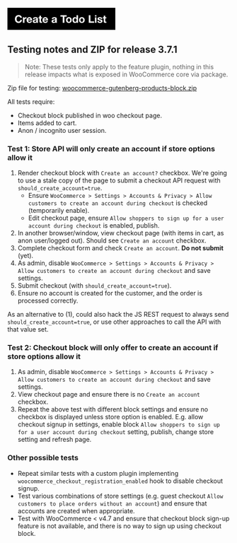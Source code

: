 [![Create Todo list](https://raw.githubusercontent.com/senadir/todo-my-markdown/master/public/github-button.svg?sanitize=true)](https://git-todo.netlify.app/create)

## Testing notes and ZIP for release 3.7.1

> Note: These tests only apply to the feature plugin, nothing in this release impacts what is exposed in WooCommerce core via package.

Zip file for testing: [woocommerce-gutenberg-products-block.zip](https://github.com/woocommerce/woocommerce-gutenberg-products-block/files/5493854/woocommerce-gutenberg-products-block.zip)

All tests require:

- Checkout block published in woo checkout page.
- Items added to cart.
- Anon / incognito user session.

### Test 1: Store API will only create an account if store options allow it
1. Render checkout block with `Create an account?` checkbox. We're going to use a stale copy of the page to submit a checkout API request with `should_create_account=true`.
   - Ensure `WooCommerce > Settings > Accounts & Privacy > Allow customers to create an account during checkout` is checked (temporarily enable).
   - Edit checkout page, ensure `Allow shoppers to sign up for a user account during checkout` is enabled, publish.
2. In another browser/window, view checkout page (with items in cart, as anon user/logged out). Should see `Create an account` checkbox.
3. Complete checkout form and check `Create an account`. **Do not submit** (yet).
4. As admin, disable `WooCommerce > Settings > Accounts & Privacy > Allow customers to create an account during checkout` and save settings.
5. Submit checkout (with `should_create_account=true`).
6. Ensure no account is created for the customer, and the order is processed correctly.

As an alternative to (1), could also hack the JS REST request to always send `should_create_account=true`, or use other approaches to call the API with that value set.

### Test 2: Checkout block will only offer to create an account if store options allow it
1. As admin, disable `WooCommerce > Settings > Accounts & Privacy > Allow customers to create an account during checkout` and save settings.
2. View checkout page and ensure there is no `Create an account` checkbox.
3. Repeat the above test with different block settings and ensure no checkbox is displayed unless store option is enabled. E.g. allow checkout signup in settings, enable block `Allow shoppers to sign up for a user account during checkout` setting, publish, change store setting and refresh page.

### Other possible tests
- Repeat similar tests with a custom plugin implementing `woocommerce_checkout_registration_enabled` hook to disable checkout signup.
- Test various combinations of store settings (e.g. guest checkout `Allow customers to place orders without an account`) and ensure that accounts are created when appropriate.
- Test with WooCommerce < v4.7 and ensure that checkout block sign-up feature is not available, and there is no way to sign up using checkout block.

